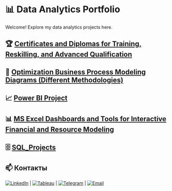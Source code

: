 # 📊 Data Analytics Portfolio  
Welcome! Explore my data analytics projects here.

## 🏆 [Certificates and Diplomas for Training, Reskilling, and Advanced Qualification](https://github.com/Elena-Rykh/data-analytics-portfolio/tree/main/Certificates%20and%20Diplomas%20for%20Training%2C%20Reskilling%2C%20and%20Advanced%20Qualification)

## 🔁 [Optimization Business Process Modeling Diagrams (Different Methodologies)](https://github.com/Elena-Rykh/data-analytics-portfolio/tree/main/Business%20Process%20Modeling%20Diagrams%20(Different%20Methodologies))

## 📈 [Power BI Project ](https://github.com/Elena-Rykh/data-analytics-portfolio/tree/main/Power%20BI%20Project)

## 📊 [MS Excel Dashboards and Tools for Interactive Financial and Resource Modeling](https://github.com/Elena-Rykh/data-analytics-portfolio/tree/main/MS%20Excel%20Dashboards%20and%20Tools%20for%20Interactive%20Financial%20and%20Resource%20Modeling)

## 🗄️ [SQL_Projects](https://github.com/Elena-Rykh/data-analytics-portfolio/tree/main/SQL_Projects)

## 📫 Контакты  
[![LinkedIn](https://img.shields.io/badge/LinkedIn-%230077B5.svg?style=for-the-badge&logo=linkedin&logoColor=white)](https://www.linkedin.com/in/elena-rykhlova-82965623a ) | [![Tableau](https://img.shields.io/badge/Tableau-%23006B94.svg?style=for-the-badge&logo=Tableau&logoColor=white)](https://www.tableau.com/)  | [![Telegram](https://img.shields.io/badge/Telegram-%2300AEEF.svg?style=for-the-badge&logo=telegram&logoColor=white)](https://t.me/ElenaRykh) | [![Email](https://img.shields.io/badge/Email-%23D14836.svg?style=for-the-badge&logo=gmail&logoColor=white)](mailto:Elena.Rykh@gmail.com)  






